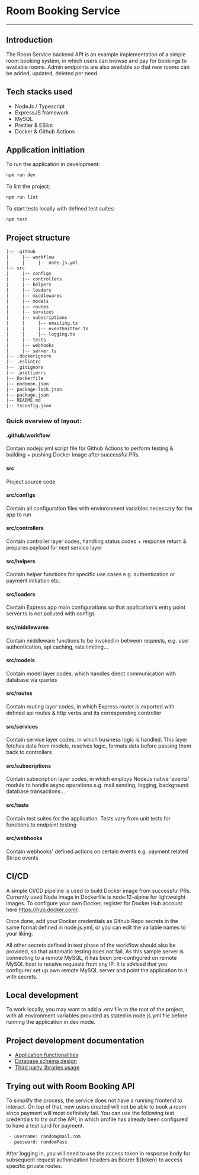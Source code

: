 # Room Booking Service

---

## Introduction

The Room Service backend API is an example implementation of a simple room booking system, in which users can browse and pay for bookings to available rooms. Admin endpoints are also available so that new rooms can be added, updated, deleted per need.

## Tech stacks used

- NodeJs / Typescript
- ExpressJS framework
- MySQL
- Prettier & ESlint
- Docker & Github Actions

## Application initiation

To run the application in development:

```bash
npm run dev
```

To lint the project:

```bash
npm run lint
```

To start tests locally with defined test suites:

```bash
npm test
```

## Project structure

```bash
|-- .github
|     |-- workflow
|     |     |-- node.js.yml
|-- src
|     |-- configs
|     |-- controllers
|     |-- helpers
|     |-- loaders
|     |-- middlewares
|     |-- models
|     |-- routes
|     |-- services
|     |-- subscriptions
|     |     |-- emailing.ts
|     |     |-- eventEmitter.ts
|     |     |-- logging.ts
|     |-- tests
|     |-- webhooks
|     |-- server.ts
|-- .dockerignore
|-- .eslintrc
|-- .gitignore
|-- .prettierrc
|-- Dockerfile
|-- nodemon.json
|-- package-lock.json
|-- package.json
|-- README.md
|-- tsconfig.json
```

### Quick overview of layout:

#### .github/workflow

Contain nodejs yml script file for Github Actions to perform testing & building + pushing Docker image after successful PRs.

#### src

Project source code

#### src/configs

Contain all configuration files with envinronment variables necessary for the app to run

#### src/controllers

Contain controller layer codes, handling status codes + response return & prepares payload for next service layer

#### src/helpers

Contain helper functions for specific use cases e.g. authentication or payment initiation etc.

#### src/loaders

Contain Express app main configurations so that application's entry point server.ts is not polluted with configs

#### src/middlewares

Contain middleware functions to be invoked in between requests, e.g. user authentication, api caching, rate limiting...

#### src/models

Contain model layer codes, which handles direct communication with database via queries

#### src/routes

Contain routing layer codes, in which Express router is exported with defined api routes & http verbs and its corresponding controller

#### src/services

Contain service layer codes, in which business logic is handled. This layer fetches data from models, resolves logic, formats data before passing them back to controllers

#### src/subscriptions

Contain subscription layer codes, in which employs NodeJs native 'events' module to handle async operations e.g. mail sending, logging, background database transactions...

#### src/tests

Contain test suites for the application. Tests vary from unit tests for functions to endpoint testing

#### src/webhooks

Contain webhooks' defined actions on certain events e.g. payment related Stripe events

## CI/CD

A simple CI/CD pipeline is used to build Docker image from successful PRs. Currently used Node image in Dockerfile is node:12-alpine for lightweight images.
To configure your own Docker, register for Docker Hub account here https://hub.docker.com/.

Once done, add your Docker credentials as Github Repo secrets in the same format defined in node.js.yml, or you can edit the variable names to your liking.

All other secrets defined in test phase of the workflow should also be provided, so that automatic testing does not fail. As this sample server is connecting to a remote MySQL, it has been pre-configured on remote MySQL host to receive requests from any IP. It is advised that you configure/ set up own remote MySQL server and point the application to it with secrets.

## Local development

To work locally, you may want to add a .env file to the root of the project, with all environment variables provided as stated in node.js.yml file before running the application in dev mode.

## Project development documentation

- [Application functionalities](docs/functionality.md)
- [Database schema design](docs/database_design.md)
- [Third party libraries usage](docs/third_party_usage.md)

## Trying out with Room Booking API

To simplify the process, the service does not have a running frontend to interact. On top of that, new users created will not be able to book a room since payment will most definitely fail. You can use the following test credentials to try out the API, in which profile has already been configured to have a test card for payment.

```bash
 - username: random@mail.com
 - password: randomPass
```

After logging in, you will need to use the access token in response body for subsequent request authorization headers as Bearer ${token} to access specific private routes.
